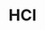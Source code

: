 ---
layout: home
title: "HCI"
description: "HCI 학도의 HCI 이야기"
permalink: "/HCI"
pagination: 
  enabled: true
  category: "HCI"
  permalink: /:num/
---